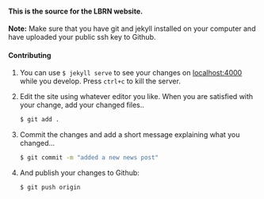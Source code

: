 #### This is the source for the LBRN website.

**Note:** Make sure that you have git and jekyll installed on your computer and have uploaded your public ssh key to Github.


#### Contributing

1. You can use `$ jekyll serve` to see your changes on [localhost:4000](http://localhost:4000) while you develop. Press `ctrl+c` to kill the server.
2. Edit the site using whatever editor you like. When you are satisfied with your change, add your changed files..
    ```bash
    $ git add .
    ```

3. Commit the changes and add a short message explaining what you changed...
    ```bash
    $ git commit -m "added a new news post"
    ```

4. And publish your changes to Github:
    ```bash
    $ git push origin
    ```
